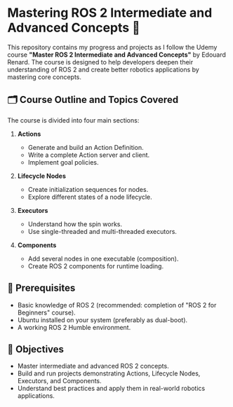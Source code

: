 # Mastering ROS 2 Intermediate and Advanced Concepts 🚀

This repository contains my progress and projects as I follow the Udemy course **"Master ROS 2 Intermediate and Advanced Concepts"** by Edouard Renard. The course is designed to help developers deepen their understanding of ROS 2 and create better robotics applications by mastering core concepts.

## 🗂️ Course Outline and Topics Covered

The course is divided into four main sections:
1. **Actions**  
   - Generate and build an Action Definition.  
   - Write a complete Action server and client.  
   - Implement goal policies.

2. **Lifecycle Nodes**  
   - Create initialization sequences for nodes.  
   - Explore different states of a node lifecycle.

3. **Executors**  
   - Understand how the spin works.  
   - Use single-threaded and multi-threaded executors.

4. **Components**  
   - Add several nodes in one executable (composition).  
   - Create ROS 2 components for runtime loading.

## 🔧 Prerequisites

- Basic knowledge of ROS 2 (recommended: completion of "ROS 2 for Beginners" course).  
- Ubuntu installed on your system (preferably as dual-boot).  
- A working ROS 2 Humble environment.

## 🌟 Objectives

- Master intermediate and advanced ROS 2 concepts.  
- Build and run projects demonstrating Actions, Lifecycle Nodes, Executors, and Components.  
- Understand best practices and apply them in real-world robotics applications.
